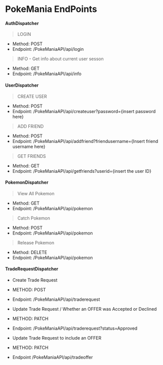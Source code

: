 # PokeMania EndPoints

#### AuthDispatcher

> LOGIN
* Method: POST
* Endpoint: /PokeManiaAPI/api/login  

> INFO - Get info about current user sesson
* Method: GET
* Endpoint: /PokeManiaAPI/api/info  

#### UserDispatcher

> CREATE USER
* Method: POST
* Endpoint: /PokeManiaAPI/api/createuser?password={insert password here}  

> ADD FRIEND
* Method: POST
* Endpoint: /PokeManiaAPI/api/addfriend?friendusername={Insert friend username here}  

> GET FRIENDS
* Method: GET
* Endpoint: /PokeManiaAPI/api/getfriends?userid={insert the user ID}  

#### PokemonDispatcher

> View All Pokemon
* Method: GET
* Endpoint: /PokeManiaAPI/api/pokemon  

> Catch Pokemon
* Method: POST
* Endpoint: /PokeManiaAPI/api/pokemon  

> Release Pokemon
* Method: DELETE
* Endpoint: /PokeManiaAPI/api/pokemon  


#### TradeRequestDispatcher

* Create Trade Request
* METHOD: POST
* Endpoint: /PokeManiaAPI/api/traderequest

* Update Trade Request / Whether an OFFER was Accepted or Declined
* METHOD: PATCH
* Endpoint: /PokeManiaAPI/api/traderequest?status=Approved

* Update Trade Request to include an OFFER
* METHOD: PATCH
* Endpoint /PokeManiaAPI/api/tradeoffer

